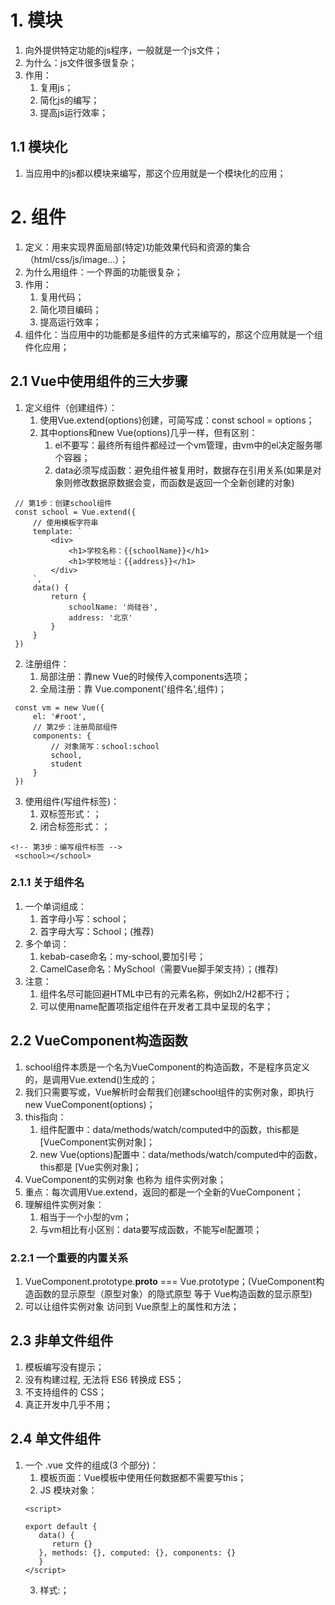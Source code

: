 # 1. 模块
1. 向外提供特定功能的js程序，一般就是一个js文件；
2. 为什么：js文件很多很复杂；
3. 作用：
   1. 复用js；
   2. 简化js的编写；
   3. 提高js运行效率；
## 1.1 模块化
   1. 当应用中的js都以模块来编写，那这个应用就是一个模块化的应用；
# 2. 组件
1. 定义：用来实现界面局部(特定)功能效果代码和资源的集合（html/css/js/image...）；
2. 为什么用组件：一个界面的功能很复杂；
3. 作用：
   1. 复用代码；
   2. 简化项目编码；
   3. 提高运行效率；
4. 组件化：当应用中的功能都是多组件的方式来编写的，那这个应用就是一个组件化应用；
## 2.1 Vue中使用组件的三大步骤
   1. 定义组件（创建组件）：
      1. 使用Vue.extend(options)创建，可简写成：const school = options；
      2. 其中options和new Vue(options)几乎一样，但有区别：
         1.  el不要写：最终所有组件都经过一个vm管理，由vm中的el决定服务哪个容器；
         2.  data必须写成函数：避免组件被复用时，数据存在引用关系(如果是对象则修改数据原数据会变，而函数是返回一个全新创建的对象)
   ```
    // 第1步：创建school组件
    const school = Vue.extend({
        // 使用模板字符串
        template: `
            <div>
                <h1>学校名称：{{schoolName}}</h1>
                <h1>学校地址：{{address}}</h1>
            </div>
        `,
        data() {
            return {
                schoolName: '尚硅谷',
                address: '北京'
            }
        }
    })
   ```
   2. 注册组件：
      1. 局部注册：靠new Vue的时候传入components选项；
      2. 全局注册：靠 Vue.component('组件名',组件)；
   ```
    const vm = new Vue({
        el: '#root',
        // 第2步：注册局部组件
        components: {
            // 对象简写：school:school
            school,
            student
        }
    })
   ```
   3. 使用组件(写组件标签)：
      1. 双标签形式：<school></school>；
      2. 闭合标签形式：<school/>；
   ```
   <!-- 第3步：编写组件标签 -->
    <school></school>
   ```
### 2.1.1 关于组件名
   1. 一个单词组成：
      1. 首字母小写：school；
      2. 首字母大写：School；(推荐)
   2. 多个单词：
      1. kebab-case命名：my-school,要加引号；
      2. CamelCase命名：MySchool（需要Vue脚手架支持）；(推荐)
   3. 注意：
      1. 组件名尽可能回避HTML中已有的元素名称，例如h2/H2都不行；
      2. 可以使用name配置项指定组件在开发者工具中呈现的名字；
## 2.2 VueComponent构造函数
   1. school组件本质是一个名为VueComponent的构造函数，不是程序员定义的，是调用Vue.extend()生成的；
   2. 我们只需要写<school/>或<school></school>，Vue解析时会帮我们创建school组件的实例对象，即执行new VueComponent(options)；
   3. this指向：
      1. 组件配置中：data/methods/watch/computed中的函数，this都是 [VueComponent实例对象]；
      2. new Vue(options)配置中：data/methods/watch/computed中的函数，this都是 [Vue实例对象]；
   4. VueComponent的实例对象 也称为 组件实例对象；
   5. 重点：每次调用Vue.extend，返回的都是一个全新的VueComponent；
   6. 理解组件实例对象：
      1. 相当于一个小型的vm；
      2. 与vm相比有小区别：data要写成函数，不能写el配置项；
### 2.2.1 一个重要的内置关系
   1. VueComponent.prototype.__proto__ === Vue.prototype；(VueComponent构造函数的显示原型（原型对象）的隐式原型 等于 Vue构造函数的显示原型)
   2. 可以让组件实例对象 访问到 Vue原型上的属性和方法；
## 2.3 非单文件组件
   1. 模板编写没有提示；
   2. 没有构建过程, 无法将 ES6 转换成 ES5；
   3. 不支持组件的 CSS；
   4. 真正开发中几乎不用；
## 2.4 单文件组件
   1. 一个 .vue 文件的组成(3 个部分)：
      1. 模板页面<template></template>：Vue模板中使用任何数据都不需要写this；
      2. JS 模块对象：
      ```
      <script>

      export default {
         data() {
            return {}
         }, methods: {}, computed: {}, components: {}
         }
      </script>
      ```
      3. 样式:<style></style>；

